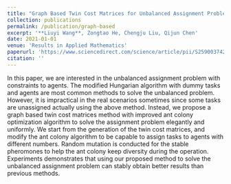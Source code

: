 ```yaml
---
title: "Graph Based Twin Cost Matrices for Unbalanced Assignment Problem with Improved Ant Colony Algorithm"
collection: publications
permalink: /publication/graph-based
excerpt: '**Liuyi Wang**, Zongtao He, Chengju Liu, Qijun Chen'
date: 2021-01-01
venue: 'Results in Applied Mathematics'
paperurl: 'https://www.sciencedirect.com/science/article/pii/S2590037421000467'
citation: ''
---
```


In this paper, we are interested in the unbalanced assignment problem with constraints to agents. The modified Hungarian algorithm with dummy tasks and agents are most common methods to solve the unbalanced problem. However, it is impractical in the real scenarios sometimes since some tasks are unassigned actually using the above method. Instead, we propose a graph based twin cost matrices method with improved ant colony optimization algorithm to solve the assignment problem elegantly and uniformly. We start from the generation of the twin cost matrices, and modify the ant colony algorithm to be capable to assign tasks to agents with different numbers. Random mutation is conducted for the stable pheromones to help the ant colony keep diversity during the operation. Experiments demonstrates that using our proposed method to solve the unbalanced assignment problem can stably obtain better results than previous methods.
